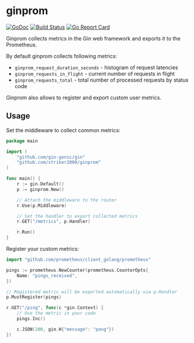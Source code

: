 # ginprom

[![GoDoc](https://godoc.org/github.com/striker2000/ginprom?status.svg)](https://godoc.org/github.com/striker2000/ginprom)
[![Build Status](https://travis-ci.org/striker2000/ginprom.svg?branch=master)](https://travis-ci.org/striker2000/ginprom)
[![Go Report Card](https://goreportcard.com/badge/github.com/striker2000/ginprom)](https://goreportcard.com/report/github.com/striker2000/ginprom)

Ginprom collects metrics in the Gin web framework and exports it to the Prometheus.

By default ginprom collects following metrics:
* `ginprom_request_duration_seconds` - histogram of request latencies
* `ginprom_requests_in_flight` - current number of requests in flight
* `ginprom_requests_total` - total number of processed requests by status code

Ginprom also allows to register and export custom user metrics.

## Usage

Set the middleware to collect common metrics:

```go
package main

import (
	"github.com/gin-gonic/gin"
	"github.com/striker2000/ginprom"
)

func main() {
	r := gin.Default()
	p := ginprom.New()

	// Attach the middleware to the router
	r.Use(p.Middleware)

	// Set the handler to export collected metrics
	r.GET("/metrics", p.Handler)

	r.Run()
}
```

Register your custom metrics:

```go
import "github.com/prometheus/client_golang/prometheus"

pings := prometheus.NewCounter(prometheus.CounterOpts{
	Name: "pings_received",
})

// Registered metric will be exported automatically via p.Handler
p.MustRegister(pings)

r.GET("/ping", func(c *gin.Context) {
	// Use the metric in your code
	pings.Inc()

	c.JSON(200, gin.H{"message": "pong"})
})
```
